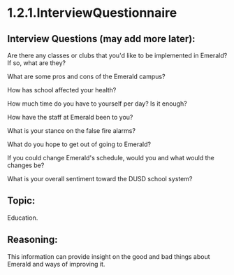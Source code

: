 # 1.2.1.InterviewQuestionnaire

Interview Questions (may add more later): 
-----------------------------------------
Are there any classes or clubs that you'd like to be implemented in Emerald? If so, what are they?

What are some pros and cons of the Emerald campus?

How has school affected your health?

How much time do you have to yourself per day? Is it enough?

How have the staff at Emerald been to you?

What is your stance on the false fire alarms?

What do you hope to get out of going to Emerald?

If you could change Emerald's schedule, would you and what would the changes be?

What is your overall sentiment toward the DUSD school system?

Topic: 
-----
Education.

Reasoning:
----------
This information can provide insight on the good and bad things about Emerald and ways of improving it.
